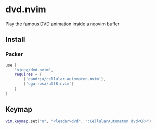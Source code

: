 # dvd.nvim

Play the famous DVD animation inside a neovim buffer

## Install

### Packer

```lua
use {
    'njegg/dvd.nvim',
    requires = {
        {'eandrju/cellular-automaton.nvim'},
        {'uga-rosa/utf8.nvim'}
    }
}
```

## Keymap
```lua
vim.keymap.set("n", "<leader>dvd", ":CellularAutomaton dvd<CR>")
```
